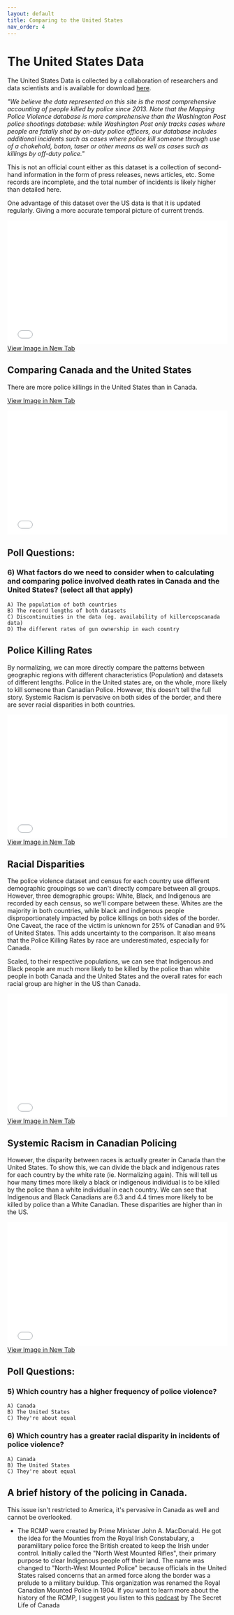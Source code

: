 ```yaml
---
layout: default
title: Comparing to the United States
nav_order: 4
---
```


# The United States Data
 
The United States Data is collected by a collaboration of researchers and data scientists and is available for download [here](https://mappingpoliceviolence.org/).

*"We believe the data represented on this site is the most comprehensive accounting of people killed by police since 2013. Note that the Mapping Police Violence database is more comprehensive than the Washington Post police shootings database: while Washington Post only tracks cases where people are fatally shot by on-duty police officers, our database includes additional incidents such as cases where police kill someone through use of a chokehold, baton, taser or other means as well as cases such as killings by off-duty police."*

This is not an official count either as this dataset is a collection of second-hand information in the form of press releases, news articles, etc. Some records are incomplete, and the total number of incidents is likely higher than detailed here.

One advantage of this dataset over the US data is that it is updated regularly.  Giving a more accurate temporal picture of current trends.


<div style="overflow: hidden;
  padding-top: 56.25%;
  position: relative">
  <iframe src="US_Data.png" title="Processes" scrolling="no" frameborder="0"
    style="border: 0;
   height: 100%;
   left: 0;
   position: absolute;
   top: 0;
   width: 100%;">
   <p>Your browser does not support iframes.</p>
 </iframe>
</div>
<a href="US_Data.png" target="_blank">View Image in New Tab</a>



## Comparing Canada and the United States  

There are more police killings in the United States than in Canada.   

<a href="RawComparison.png" target="_blank">View Image in New Tab</a>

<div style="overflow: hidden;
  padding-top: 56.25%;
  position: relative">
  <iframe src="RawComparison.png" title="Processes" scrolling="no" frameborder="0"
    style="border: 0;
   height: 100%;
   left: 0;
   position: absolute;
   top: 0;
   width: 100%;">
   <p>Your browser does not support iframes.</p>
 </iframe>
</div>

## Poll Questions:

### 6) What factors do we need to consider when to calculating and comparing police involved death rates in Canada and the United States? (select all that apply)
    A) The population of both countries
    B) The record lengths of both datasets
    C) Discontinuities in the data (eg. availability of killercopscanada data)
    D) The different rates of gun ownership in each country
    


## Police Killing Rates

By normalizing, we can more directly compare the patterns between geographic regions with different characteristics (Population) and datasets of different lengths.  Police in the United states are, on the whole, more likely to kill someone than Canadian Police.  However, this doesn't tell the full story.  Systemic Racism is pervasive on both sides of the border, and there are sever racial disparities in both countries.

<div style="overflow: hidden;
  padding-top: 56.25%;
  position: relative">
  <iframe src="NormalizedComparison.png" title="Processes" scrolling="no" frameborder="0"
    style="border: 0;
   height: 100%;
   left: 0;
   position: absolute;
   top: 0;
   width: 100%;">
   <p>Your browser does not support iframes.</p>
 </iframe>
</div>
<a href="NormalizedComparison.png" target="_blank">View Image in New Tab</a>

## Racial Disparities

The police violence dataset and census for each country use different demographic groupings so we can't directly compare between all groups.  However, three demographic groups: White, Black, and Indigenous are recorded by each census, so we'll compare between these.  Whites are the majority in both countries, while black and indigenous people disproportionately impacted by police killings on both sides of the border.  One Caveat, the race of the victim is unknown for 25% of Canadian and 9% of United States.  This adds uncertainty to the comparison.  It also means that the Police Killing Rates by race are underestimated, especially for Canada.

Scaled, to their respective populations, we can see that Indigenous and Black people are much more likely to be killed by the police than white people in both Canada and the United States and the overall rates for each racial group are higher in the US than Canada.



<div style="overflow: hidden;
  padding-top: 56.25%;
  position: relative">
  <iframe src="Racial_Comparison.png" title="Processes" scrolling="no" frameborder="0"
    style="border: 0;
   height: 100%;
   left: 0;
   position: absolute;
   top: 0;
   width: 100%;">
   <p>Your browser does not support iframes.</p>
 </iframe>
</div>
<a href="Racial_Comparison.png" target="_blank">View Image in New Tab</a>

## Systemic Racism in Canadian Policing

However, the disparity between races is actually greater in Canada than the United States.  To show this, we can divide the black and indigenous rates for each country by the white rate (ie. Normalizing again).  This will tell us how many times more likely a black or indigenous individual is to be killed by the police than a white individual in each country.  We can see that Indigenous and Black Canadians are 6.3 and 4.4 times more likely to be killed by police than a White Canadian.  These disparities are higher than in the US.


<div style="overflow: hidden;
  padding-top: 56.25%;
  position: relative">
  <iframe src="Racial_Disparities.png" title="Processes" scrolling="no" frameborder="0"
    style="border: 0;
   height: 100%;
   left: 0;
   position: absolute;
   top: 0;
   width: 100%;">
   <p>Your browser does not support iframes.</p>
 </iframe>
</div>
<a href="Racial_Disparities.png" target="_blank">View Image in New Tab</a>


## Poll Questions:
### 5) Which country has a higher frequency of police violence?
    A) Canada
    B) The United States
    C) They're about equal
    
### 6) Which country has a greater racial disparity in incidents of police violence?
    A) Canada
    B) The United States
    C) They're about equal    

## A brief history of the policing in Canada.

This issue isn't restricted to America, it's pervasive in Canada as well and cannot be overlooked. 

* The RCMP were created by Prime Minister John A. MacDonald.  He got the idea for the Mounties from the Royal Irish Constabulary, a paramilitary police force the British created to keep the Irish under control.  Initially called the "North West Mounted Rifles", their primary purpose to clear Indigenous people off their land.  The name was changed to "North-West Mounted Police" because officials in the United States raised concerns that an armed force along the border was a prelude to a military buildup.  This organization was renamed the Royal Canadian Mounted Police in 1904.  If you want to learn more about the history of the RCMP, I suggest you listen to this [podcast](https://open.spotify.com/episode/1hiddm0ySVQUlJDBUtU0vj?si=jblh4sV5RMG7faychcMcQg) by The Secret Life of Canada
